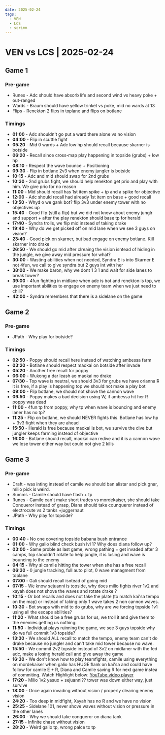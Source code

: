 ```yaml
---
date: 2025-02-24
tags:
  - VEN
  - LCS
  - scrimm
---
```


# VEN vs LCS | 2025-02-24

## Game 1

### Pre-game

- Runes - Adc should have absorb life and second wind vs heavy poke + out-ranged
- Wards - Braum should have yellow trinket vs poke, mid no wards at 13
- Flips - Renekton 2 flips in toplane and flips on botlane

### Timings

- **01:00** - Adc shouldn't go put a ward there alone vs no vision
- **04:00** - Flip in scuttle fight
- **05:20** - Mid 0 wards + Adc low hp should recall because skarner is botside
- **06:20** - Recall since cross-map play happening in topside (grubs) + low hp
- **08:10** - Respect the wave bounce + Positioning
- **09:30** - Flip in botlane 2v3 when enemy jungler is botside
- **10:15** - Adc and mid should swap for 2nd grubs
- **10:30** - 2nd grubs fight, we should help renekton get prio and play with him. We give prio for no reason
- **11:00** - Mid should recall has 1st item spike + tp and a spike for objective
- **12:00** - Adc should recall had already 1st item on base + good recall
- **13:50** - Whyd o we gank bot? flip 3v3 under enemy tower with no objectives up
- **15:40** - Good flip (still a flip) but we did not know about enemy junglr and support + after the play renekton should base tp for herald
- **17:40** - Syndra trolls, we flip mid instead of taking drake
- **19:40** - Why do we get picked off on mid lane when we see 3 guys on vision?
- **23:40** - Good pick on skarner, but bad engage on enemy botlane. Kill skarner into drake
- **26:50** - We should go mid after clreaing the vision isntead of hiding in the jungle, we give away mid pressure for what?
- **30:00** - Wasting abilities when not needed, Syndra E is into Skarner E not 4fun, we call to give syndra but 2 guys int with her
- **38:00** - We make baron, why we dont 1 3 1 and wait for side lanes to break tower?
- **39:00** - 4fun fighting in midlane when adc is bot and renekton is top, we use important abilities to engage on enemy team when we just need to chill?
- **42:00** - Syndra remembers that there is a sidelane on the game

## Game 2

### Pre-game

- JPath - Why play for botside?

### Timings

- **02:50** - Poppy should recall here instead of watching ambessa farm
- **03:20** - Botlane should respect maokai on botside after invade
- **05:20** - Another free recall for poppy
- **06:00** - Wukong a dar leash ao maokai no drake
- **07:30** - Top wave is neutral, we should 3v3 for grubs we have orianna R it is free, if a play is happening top we should not make a play bot
- **09:00** - Flip botlane, we should not shove the cannon wave
- **09:50** - Poppy makes a bad decision using W, if ambessa hit her R poppy was dead
- **11:00** - 4fun tp from poppy, why tp when wave is bouncing and enemy laner has no tp?
- **11:25** - Flip on botlane, we should NEVER fights this. Botlane has low hp + 3v3 fight when they are ahead
- **15:50** - Herald is free because maokai is bot, we survive the dive but jungler keeps farming instead of objective
- **16:00** - Botlane should recall, maokai can redive and it is a cannon wave we lose tower either way but could not give 2 kills

## Game 3

### Pre-game

- Draft - was inting instead of camile we should ban alistar and pick gnar, milio pick is weird.
- Summs - Camile should have flash + tp
- Runes - Camile can't make short trades vs mordekaiser, she should take Conqueror instead of grasp, Diana should take counqueror instead of electrocute vs 2 tanks +juggernaut
- JPath - Why play for topside?

### Timings

- **00:40** - No one covering topside babana bush entrance
- **01:00** - Why galio blind check bush lvl 1? Why does diana follow up?
- **03:00** - Same proble as last game, wrong pathing = get invaded after 3 camps, top shouldn't rotate to help jungle, it is losing and wave is bouncing to the enemy
- **04:15** - Why si camile hitting the tower when she has a free recall
- **06:30** - 0 jungle tracking, full auto pilot, 0 wave managment from toplane
- **07:00** - Gali should recall isntead of going mid
- **07:15** - We know sejuanni is topside, why does milio fights river 1v2 and xayah does not shove the waves and rotate drake ?
- **10:15** - Or bot recalls and does not take the plate (to match kai'sa tempo on the map) or instead of taking only 1 wave takes 2 non cannon waves.
- **10:30** - Bot swaps with mid to do grubs, why are we forcing topside 1v1 using all the escape abilities?
- **11:20** - What should be a free grubs for us, we troll it and give them to the enemies getting us nothing.
- **11:50** - Individual plays ruinning the game, we see 3 guys topside why do we full commit 1v3 topside?
- **13:30** - We should ALL recall to match the tempo, enemy team can't do drake because no jungler and can't take mid tower because no wave.
- **15:50** - We commit 2v2 topside instead of 3v2 on midlaner with the fed adc, make a losing herald call and give away the game
- **16:30** - We don't know how to play teamfights, camile using everything on mordekaiser when galio has HUGE flank on kai'sa and could have follow for camile E + R, Diana and Camile saving R for next game instea of commiting. Watch Highlight below: [YouTube video player](https://www.youtube.com/embed/BurBmU6jrWo?si=aORoSdCvmTK9YRqt)
- **17:20** - Milio 1v2 yasuo + sejuanni?? tower was down either way, just survive
- **18:00** - Once again invading without vision / properly clearing enemy vision
- **24:20** - Too deep in midfight, Xayah has no R and we have no vision
- **25:25** - Sidelane 101, never shove waves without vision or pressure in the other lanes
- **26:00** - Why we should take conqueror on diana tank
- **27:15** - Infinite chase without vision
- **28:20** - Weird galio tp, wrong palce to tp
